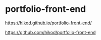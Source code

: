 # portfolio-front-end

https://hikod.github.io/portfolio-front-end/

https://github.com/hikod/portfolio-front-end
